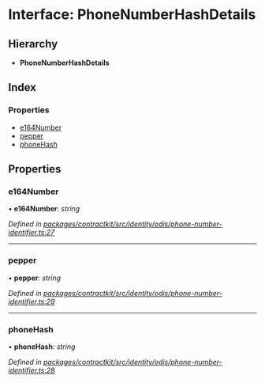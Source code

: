 # Interface: PhoneNumberHashDetails

## Hierarchy

* **PhoneNumberHashDetails**

## Index

### Properties

* [e164Number](_identity_odis_phone_number_identifier_.phonenumberhashdetails.md#e164number)
* [pepper](_identity_odis_phone_number_identifier_.phonenumberhashdetails.md#pepper)
* [phoneHash](_identity_odis_phone_number_identifier_.phonenumberhashdetails.md#phonehash)

## Properties

###  e164Number

• **e164Number**: *string*

*Defined in [packages/contractkit/src/identity/odis/phone-number-identifier.ts:27](https://github.com/celo-org/celo-monorepo/blob/master/packages/contractkit/src/identity/odis/phone-number-identifier.ts#L27)*

___

###  pepper

• **pepper**: *string*

*Defined in [packages/contractkit/src/identity/odis/phone-number-identifier.ts:29](https://github.com/celo-org/celo-monorepo/blob/master/packages/contractkit/src/identity/odis/phone-number-identifier.ts#L29)*

___

###  phoneHash

• **phoneHash**: *string*

*Defined in [packages/contractkit/src/identity/odis/phone-number-identifier.ts:28](https://github.com/celo-org/celo-monorepo/blob/master/packages/contractkit/src/identity/odis/phone-number-identifier.ts#L28)*

